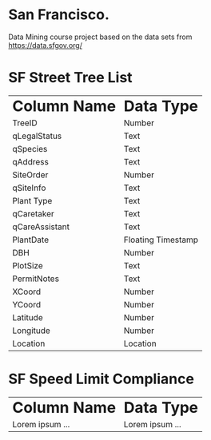 # San Francisco.
Data Mining course project based on the data sets from https://data.sfgov.org/ 

# SF Street Tree List
<table border="0">
 <tr>
    <td><b style="font-size:30px">Column Name</b></td>
    <td><b style="font-size:30px">Data Type</b></td>
 </tr>
 <tr>
    <td>TreeID</td>
    <td>Number</td>
 </tr>
 <tr>
    <td>qLegalStatus</td>
    <td>Text</td>
 </tr>
 <tr>
    <td>qSpecies</td>
    <td>Text</td>
 </tr>
 <tr>
    <td>qAddress</td>
    <td>Text</td>
 </tr>
 <tr>
    <td>SiteOrder</td>
    <td>Number</td>
 </tr>
 <tr>
    <td>qSiteInfo</td>
    <td>Text</td>
 </tr>
 <tr>
    <td>Plant Type</td>
    <td>Text</td>
 </tr>
 <tr>
    <td>qCaretaker</td>
    <td>Text</td>
 </tr>
 <tr>
    <td>qCareAssistant</td>
    <td>Text</td>
 </tr>
 <tr>
    <td>PlantDate</td>
    <td>Floating Timestamp</td>
 </tr>
 <tr>
    <td>DBH</td>
    <td>Number</td>
 </tr>
 <tr>
    <td>PlotSize</td>
    <td>Text</td>
 </tr>
 <tr>
    <td>PermitNotes</td>
    <td>Text</td>
 </tr>
 <tr>
    <td>XCoord</td>
    <td>Number</td>
 </tr>
 <tr>
    <td>YCoord</td>
    <td>Number</td>
 </tr>
 <tr>
    <td>Latitude</td>
    <td>Number</td>
 </tr>
 <tr>
    <td>Longitude</td>
    <td>Number</td>
 </tr>
 <tr>
    <td>Location</td>
    <td>Location</td>
 </tr>
</table>

# SF Speed Limit Compliance
<table border="0">
 <tr>
    <td><b style="font-size:30px">Column Name</b></td>
    <td><b style="font-size:30px">Data Type</b></td>
 </tr>
 <tr>
    <td>Lorem ipsum ...</td>
    <td>Lorem ipsum ...</td>
 </tr>
</table>
